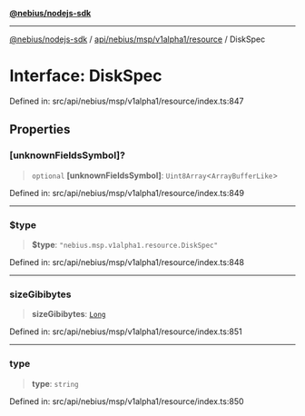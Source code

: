 [**@nebius/nodejs-sdk**](../../../../../../README.md)

---

[@nebius/nodejs-sdk](../../../../../../README.md) / [api/nebius/msp/v1alpha1/resource](../README.md) / DiskSpec

# Interface: DiskSpec

Defined in: src/api/nebius/msp/v1alpha1/resource/index.ts:847

## Properties

### \[unknownFieldsSymbol\]?

> `optional` **\[unknownFieldsSymbol\]**: `Uint8Array`\<`ArrayBufferLike`\>

Defined in: src/api/nebius/msp/v1alpha1/resource/index.ts:849

---

### $type

> **$type**: `"nebius.msp.v1alpha1.resource.DiskSpec"`

Defined in: src/api/nebius/msp/v1alpha1/resource/index.ts:848

---

### sizeGibibytes

> **sizeGibibytes**: [`Long`](../../../../../../runtime/protos/core/classes/Long.md)

Defined in: src/api/nebius/msp/v1alpha1/resource/index.ts:851

---

### type

> **type**: `string`

Defined in: src/api/nebius/msp/v1alpha1/resource/index.ts:850
